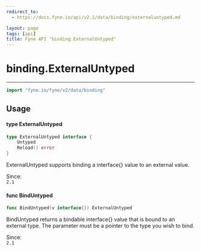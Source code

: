 ```yaml
---
redirect_to:
  - https://docs.fyne.io/api/v2.1/data/binding/externaluntyped.md

layout: page
tags: [api]
title: Fyne API "binding.ExternalUntyped"
---
```



# binding.ExternalUntyped
---
```go
import "fyne.io/fyne/v2/data/binding"
```

## Usage

#### type ExternalUntyped

```go
type ExternalUntyped interface {
	Untyped
	Reload() error
}
```

ExternalUntyped supports binding a interface{} value to an external value.


<div class="since">Since: <code>
2.1</code></div>

#### func  BindUntyped

```go
func BindUntyped(v interface{}) ExternalUntyped
```
BindUntyped returns a bindable interface{} value that is bound to an external type. The parameter must be a pointer to the type you wish to bind.


<div class="since">Since: <code>
2.1</code></div>
